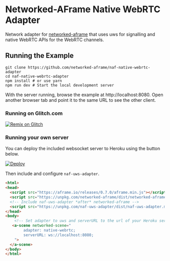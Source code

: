 # Networked-AFrame Native WebRTC Adapter

Network adapter for [networked-aframe](https://github.com/networked-aframe/networked-aframe) that uses uws for signalling and native WebRTC APIs for the WebRTC channels.

## Running the Example

```
git clone https://github.com/networked-aframe/naf-native-webrtc-adapter
cd naf-native-webrtc-adapter
npm install # or use yarn
npm run dev # Start the local development server
```

With the server running, browse the example at http://localhost:8080. Open another browser tab and point it to the same URL to see the other client.

### Running on Glitch.com

[![Remix on Glitch](https://cdn.glitch.com/2703baf2-b643-4da7-ab91-7ee2a2d00b5b%2Fremix-button.svg)](https://glitch.com/edit/#!/remix/naf-uws-adapter)

### Running your own server

You can deploy the included websocket server to Heroku using the button below.

[![Deploy](https://www.herokucdn.com/deploy/button.svg)](https://heroku.com/deploy)

Then include and configure `naf-uws-adapter`.

```html
<html>
<head>
  <script src="https://aframe.io/releases/0.7.0/aframe.min.js"></script>
  <script src="https://unpkg.com/networked-aframe/dist/networked-aframe.min.js"></script>
  <!-- Include naf-uws-adapter *after* networked-aframe -->
  <script src="https://unpkg.com/naf-uws-adapter/dist/naf-uws-adapter.min.js"></script> 
</head>
<body>
    <!-- Set adapter to uws and serverURL to the url of your Heroku server. -->
   <a-scene networked-scene="
        adapter: native-webrtc;
        serverURL: ws://localhost:8080;
    ">
  </a-scene>
</body>
</html>
```
